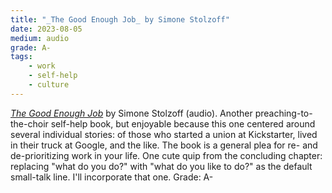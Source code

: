 ```yaml
---
title: "_The Good Enough Job_ by Simone Stolzoff"
date: 2023-08-05
medium: audio
grade: A-
tags:
    - work
    - self-help
    - culture
---
```


[_The Good Enough Job_](https://bookshop.org/a/111171/9780593538968) by Simone Stolzoff (audio). Another preaching-to-the-choir self-help book, but enjoyable because this one centered around several individual stories: of those who started a union at Kickstarter, lived in their truck at Google, and the like. The book is a general plea for re- and de-prioritizing work in your life. One cute quip from the concluding chapter: replacing "what do you do?" with "what do you like to do?" as the default small-talk line. I'll incorporate that one. Grade: A-
